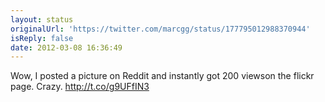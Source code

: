 ```yaml
---
layout: status
originalUrl: 'https://twitter.com/marcgg/status/177795012988370944'
isReply: false
date: 2012-03-08 16:36:49
---
```


Wow, I posted a picture on Reddit and instantly got 200 viewson the flickr page. Crazy. http://t.co/g9UFfIN3
